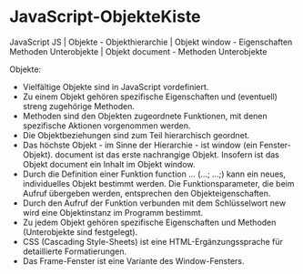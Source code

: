 # JavaScript-ObjekteKiste
JavaScript JS | Objekte - Objekthierarchie | Objekt window - Eigenschaften Methoden Unterobjekte | Objekt document - Methoden Unterobjekte

Objekte:

- Vielfältige Objekte sind in JavaScript vordefiniert.
- Zu einem Objekt gehören spezifische Eigenschaften und 
  (eventuell) streng zugehörige Methoden.
- Methoden sind den Objekten zugeordnete Funktionen, mit 
  denen spezifische Aktionen vorgenommen werden.
- Die Objektbeziehungen sind zum Teil hierarchisch geordnet.
- Das höchste Objekt - im Sinne der Hierarchie - ist window (ein
  Fenster-Objekt). document ist das erste nachrangige Objekt.
  Insofern ist das Objekt document ein Inhalt im Objekt window.
- Durch die Definition einer Funktion 
  function ... (...; ...;)
  kann ein neues, individuelles Objekt bestimmt werden. Die 
  Funktionsparameter, die beim Aufruf übergeben werden, entsprechen
  den Objekteigenschaften.
- Durch den Aufruf der Funktion verbunden mit dem Schlüsselwort new 
  wird eine Objektinstanz im Programm bestimmt.
- Zu jedem Objekt gehören spezifische Eigenschaften und
  Methoden (Unterobjekte sind festgelegt).
- CSS (Cascading Style-Sheets) ist eine HTML-Ergänzungssprache
  für detaillierte Formatierungen.
- Das Frame-Fenster ist eine Variante des Window-Fensters.   

